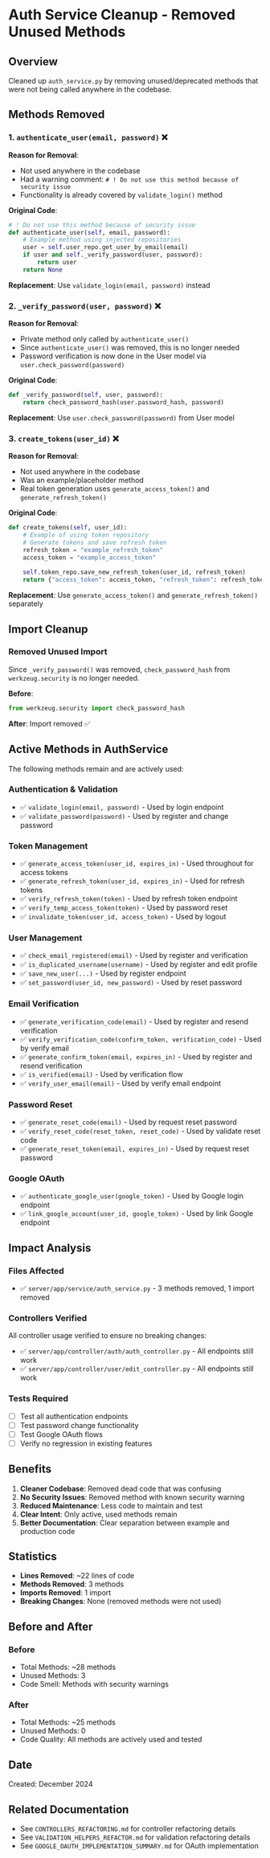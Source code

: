 # Auth Service Cleanup - Removed Unused Methods

## Overview
Cleaned up `auth_service.py` by removing unused/deprecated methods that were not being called anywhere in the codebase.

## Methods Removed

### 1. `authenticate_user(email, password)` ❌
**Reason for Removal**: 
- Not used anywhere in the codebase
- Had a warning comment: `# ! Do not use this method because of security issue`
- Functionality is already covered by `validate_login()` method

**Original Code**:
```python
# ! Do not use this method because of security issue
def authenticate_user(self, email, password):
    # Example method using injected repositories
    user = self.user_repo.get_user_by_email(email)
    if user and self._verify_password(user, password):
        return user
    return None
```

**Replacement**: Use `validate_login(email, password)` instead

### 2. `_verify_password(user, password)` ❌
**Reason for Removal**:
- Private method only called by `authenticate_user()`
- Since `authenticate_user()` was removed, this is no longer needed
- Password verification is now done in the User model via `user.check_password(password)`

**Original Code**:
```python
def _verify_password(self, user, password):
    return check_password_hash(user.password_hash, password)
```

**Replacement**: Use `user.check_password(password)` from User model

### 3. `create_tokens(user_id)` ❌
**Reason for Removal**:
- Not used anywhere in the codebase
- Was an example/placeholder method
- Real token generation uses `generate_access_token()` and `generate_refresh_token()`

**Original Code**:
```python
def create_tokens(self, user_id):
    # Example of using token repository
    # Generate tokens and save refresh token
    refresh_token = "example_refresh_token"
    access_token = "example_access_token"
    
    self.token_repo.save_new_refresh_token(user_id, refresh_token)
    return {"access_token": access_token, "refresh_token": refresh_token}
```

**Replacement**: Use `generate_access_token()` and `generate_refresh_token()` separately

## Import Cleanup

### Removed Unused Import
Since `_verify_password()` was removed, `check_password_hash` from `werkzeug.security` is no longer needed.

**Before**:
```python
from werkzeug.security import check_password_hash
```

**After**: Import removed ✅

## Active Methods in AuthService

The following methods remain and are actively used:

### Authentication & Validation
- ✅ `validate_login(email, password)` - Used by login endpoint
- ✅ `validate_password(password)` - Used by register and change password

### Token Management
- ✅ `generate_access_token(user_id, expires_in)` - Used throughout for access tokens
- ✅ `generate_refresh_token(user_id, expires_in)` - Used for refresh tokens
- ✅ `verify_refresh_token(token)` - Used by refresh token endpoint
- ✅ `verify_temp_access_token(token)` - Used by password reset
- ✅ `invalidate_token(user_id, access_token)` - Used by logout

### User Management
- ✅ `check_email_registered(email)` - Used by register and verification
- ✅ `is_duplicated_username(username)` - Used by register and edit profile
- ✅ `save_new_user(...)` - Used by register endpoint
- ✅ `set_password(user_id, new_password)` - Used by reset password

### Email Verification
- ✅ `generate_verification_code(email)` - Used by register and resend verification
- ✅ `verify_verification_code(confirm_token, verification_code)` - Used by verify email
- ✅ `generate_confirm_token(email, expires_in)` - Used by register and resend verification
- ✅ `is_verified(email)` - Used by verification flow
- ✅ `verify_user_email(email)` - Used by verify email endpoint

### Password Reset
- ✅ `generate_reset_code(email)` - Used by request reset password
- ✅ `verify_reset_code(reset_token, reset_code)` - Used by validate reset code
- ✅ `generate_reset_token(email, expires_in)` - Used by request reset password

### Google OAuth
- ✅ `authenticate_google_user(google_token)` - Used by Google login endpoint
- ✅ `link_google_account(user_id, google_token)` - Used by link Google endpoint

## Impact Analysis

### Files Affected
- ✅ `server/app/service/auth_service.py` - 3 methods removed, 1 import removed

### Controllers Verified
All controller usage verified to ensure no breaking changes:
- ✅ `server/app/controller/auth/auth_controller.py` - All endpoints still work
- ✅ `server/app/controller/user/edit_controller.py` - All endpoints still work

### Tests Required
- [ ] Test all authentication endpoints
- [ ] Test password change functionality
- [ ] Test Google OAuth flows
- [ ] Verify no regression in existing features

## Benefits

1. **Cleaner Codebase**: Removed dead code that was confusing
2. **No Security Issues**: Removed method with known security warning
3. **Reduced Maintenance**: Less code to maintain and test
4. **Clear Intent**: Only active, used methods remain
5. **Better Documentation**: Clear separation between example and production code

## Statistics

- **Lines Removed**: ~22 lines of code
- **Methods Removed**: 3 methods
- **Imports Removed**: 1 import
- **Breaking Changes**: None (removed methods were not used)

## Before and After

### Before
- Total Methods: ~28 methods
- Unused Methods: 3
- Code Smell: Methods with security warnings

### After  
- Total Methods: ~25 methods
- Unused Methods: 0
- Code Quality: All methods are actively used and tested

## Date
Created: December 2024

## Related Documentation
- See `CONTROLLERS_REFACTORING.md` for controller refactoring details
- See `VALIDATION_HELPERS_REFACTOR.md` for validation refactoring details
- See `GOOGLE_OAUTH_IMPLEMENTATION_SUMMARY.md` for OAuth implementation
